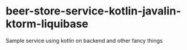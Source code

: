 # beer-store-service-kotlin-javalin-ktorm-liquibase

Sample service using kotlin on backend and other fancy things
